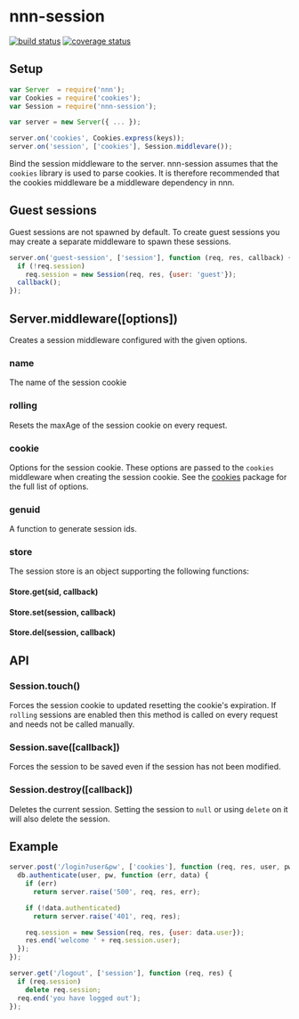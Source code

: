 # nnn-session
[![build status](https://secure.travis-ci.org/Thhethssmuz/nnn-session.svg)](http://travis-ci.org/Thhethssmuz/nnn-session)
[![coverage status](http://img.shields.io/coveralls/Thhethssmuz/nnn-session.svg)](https://coveralls.io/r/Thhethssmuz/nnn-session)

## Setup

```javascript
var Server  = require('nnn');
var Cookies = require('cookies');
var Session = require('nnn-session');

var server = new Server({ ... });

server.on('cookies', Cookies.express(keys));
server.on('session', ['cookies'], Session.middlevare());
```

Bind the session middleware to the server. nnn-session assumes that the `cookies` library is used to parse cookies. It is therefore recommended that the cookies middleware be a middleware dependency in nnn.

## Guest sessions

Guest sessions are not spawned by default. To create guest sessions you may create a separate middleware to spawn these sessions.

```javascript
server.on('guest-session', ['session'], function (req, res, callback) {
  if (!req.session)
    req.session = new Session(req, res, {user: 'guest'});
  callback();
});
```

## Server.middleware([options])

Creates a session middleware configured with the given options.

### name

The name of the session cookie

### rolling

Resets the maxAge of the session cookie on every request.

### cookie

Options for the session cookie. These options are passed to the `cookies` middleware when creating the session cookie. See the [cookies](https://www.npmjs.com/package/cookies) package for the full list of options.

### genuid

A function to generate session ids.

### store

The session store is an object supporting the following functions:

#### Store.get(sid, callback)
#### Store.set(session, callback)
#### Store.del(session, callback)

## API

### Session.touch()

Forces the session cookie to updated resetting the cookie's expiration. If `rolling` sessions are enabled then this method is called on every request and needs not be called manually.

### Session.save([callback])

Forces the session to be saved even if the session has not been modified.

### Session.destroy([callback])

Deletes the current session. Setting the session to `null` or using `delete` on it will also delete the session.

## Example

```javascript
server.post('/login?user&pw', ['cookies'], function (req, res, user, pw) {
  db.authenticate(user, pw, function (err, data) {
    if (err)
      return server.raise('500', req, res, err);

    if (!data.authenticated)
      return server.raise('401', req, res);

    req.session = new Session(req, res, {user: data.user});
    res.end('welcome ' + req.session.user);
  });
});

server.get('/logout', ['session'], function (req, res) {
  if (req.session)
    delete req.session;
  req.end('you have logged out');  
});
```



